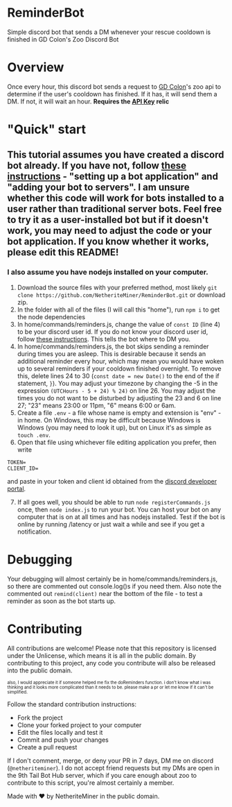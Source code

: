 # ReminderBot
Simple discord bot that sends a DM whenever your rescue cooldown is finished in GD Colon's Zoo Discord Bot

# Overview
Once every hour, this discord bot sends a request to [GD Colon](https://gdcolon.com/)'s zoo api to determine if the user's cooldown has finished. If it has, it will send them a DM. If not, it will wait an hour. **Requires the [API Key](https://zoobot.wiki/index.php/API_Key) relic**

# "Quick" start
## This tutorial assumes you have created a discord bot already. If you have not, follow [these instructions](https://discordjs.guide/preparations/setting-up-a-bot-application.html) - "setting up a bot application" and "adding your bot to servers". I am unsure whether this code will work for bots installed to a user rather than traditional server bots. Feel free to try it as a user-installed bot but if it doesn't work, you may need to adjust the code or your bot application. If you know whether it works, please edit this README!
### I also assume you have nodejs installed on your computer.

1. Download the source files with your preferred method, most likely `git clone https://github.com/NetheriteMiner/ReminderBot.git` or download zip.
2. In the folder with all of the files (I will call this "home"), run `npm i` to get the node dependencies
3. In home/commands/reminders.js, change the value of `const ID` (line 4) to be your discord user id. If you do not know your discord user id, follow [these instructions](https://support.discord.com/hc/en-us/articles/206346498-Where-can-I-find-my-User-Server-Message-ID). This tells the bot where to DM you.
4. In home/commands/reminders.js, the bot skips sending a reminder during times you are asleep. This is desirable because it sends an additional reminder every hour, which may mean you would have woken up to several reminders if your cooldown finished overnight. To remove this, delete lines 24 to 30 (`const date = new Date()` to the end of the if statement, `}`). You may adjust your timezone by changing the -5 in the expression `(UTCHours - 5 + 24) % 24)` on line 26. You may adjust the times you do not want to be disturbed by adjusting the 23 and 6 on line 27; "23" means 23:00 or 11pm, "6" means 6:00 or 6am. 
5. Create a file `.env` - a file whose name is empty and extension is "env" - in home. On Windows, this may be difficult because Windows is Windows (you may need to look it up), but on Linux it's as simple as `touch .env`.
6. Open that file using whichever file editing application you prefer, then write
```
TOKEN=
CLIENT_ID=
```
and paste in your token and client id obtained from the [discord developer portal](https://discord.com/developers).

7. If all goes well, you should be able to run `node registerCommands.js` once, then `node index.js` to run your bot. You can host your bot on any computer that is on at all times and has nodejs installed. Test if the bot is online by running /latency or just wait a while and see if you get a notification.

# Debugging
Your debugging will almost certainly be in home/commands/reminders.js, so there are commented out console.log()s if you need them. Also note the commented out `remind(client)` near the bottom of the file - to test a reminder as soon as the bot starts up.

# Contributing
All contributions are welcome! 
Please note that this repository is licensed under the Unlicense, which means it is all in the public domain. By contributing to this project, any code you contribute will also be released into the public domain.

<sub><sup>also, I would appreciate it if someone helped me fix the doReminders function. i don't know what i was thinking and it looks more complicated than it needs to be. please make a pr or let me know if it can't be simplified.</sup></sub>

Follow the standard contribution instructions:
- Fork the project
- Clone your forked project to your computer
- Edit the files locally and test it
- Commit and push your changes
- Create a pull request

If I don't comment, merge, or deny your PR in 7 days, DM me on discord (`@netheriteminer`). I do not accept friend requests but my DMs are open in the 9th Tail Bot Hub server, which if you care enough about zoo to contribute to this script, you're almost certainly a member.

Made with ❤️ by NetheriteMiner in the public domain.
